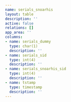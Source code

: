 ```yaml
---
name: serials_snoarhis
layout: table
description: ''
active: false
relations: []
app_area: ''
columns:
- name: serials_dummy
  type: char(1)
  description: ''
- name: serials_sid
  type: int(4)
  description: ''
- name: serials_snoarhis_sid
  type: int(4)
  description: ''
- name: tstamp
  type: timestamp
  description: ''
---
```



